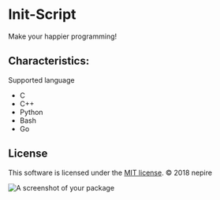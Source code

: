 # Init-Script

Make your happier programming!

## Characteristics:
Supported language
 - C
 - C++
 - Python
 - Bash
 - Go

 ## License

 This software is licensed under the [MIT license][1]. © 2018 nepire


 [1]: https://github.com/Nepire/Atom_init_script/blob/master/LICENSE.md


![A screenshot of your package](https://f.cloud.github.com/assets/69169/2290250/c35d867a-a017-11e3-86be-cd7c5bf3ff9b.gif)
